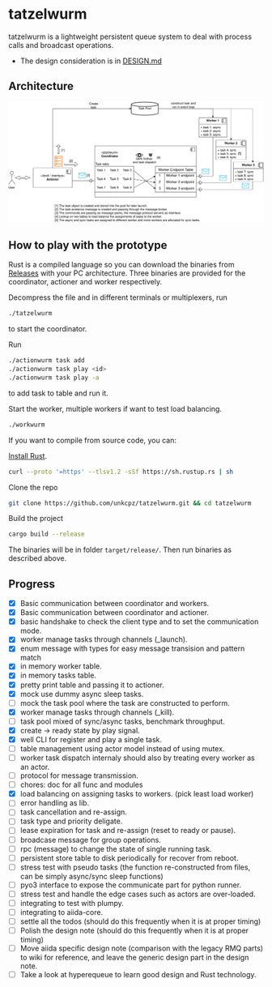 # tatzelwurm

tatzelwurm is a lightweight persistent queue system to deal with process calls and broadcast operations.

- The design consideration is in [DESIGN.md](https://github.com/unkcpz/tatzelwurm/blob/main/DESIGN.md)

## Architecture

![The architecture summary of the new design](./misc/tatzelwurm-arch-tatz-arch.svg)

## How to play with the prototype

Rust is a compiled language so you can download the binaries from [Releases](https://github.com/unkcpz/tatzelwurm/releases) with your PC architecture.
Three binaries are provided for the coordinator, actioner and worker respectively.

Decompress the file and in different terminals or multiplexers, run

```bash
./tatzelwurm
```

to start the coordinator.

Run

```bash
./actionwurm task add
./actionwurm task play <id>
./actionwurm task play -a
```

to add task to table and run it.

Start the worker, multiple workers if want to test load balancing.

```bash
./workwurm
```

If you want to compile from source code, you can: 

[Install Rust](https://www.rust-lang.org/tools/install).

```bash
curl --proto '=https' --tlsv1.2 -sSf https://sh.rustup.rs | sh
```

Clone the repo

```bash
git clone https://github.com/unkcpz/tatzelwurm.git && cd tatzelwurm
```

Build the project

```bash
cargo build --release
```

The binaries will be in folder `target/release/`.
Then run binaries as described above.


## Progress

- [x] Basic communication between coordinator and workers.
- [x] Basic communication between coordinator and actioner.
- [x] basic handshake to check the client type and to set the communication mode.
- [x] worker manage tasks through channels (_launch).
- [x] enum message with types for easy message transision and pattern match
- [x] in memory worker table.
- [x] in memory tasks table.
- [x] pretty print table and passing it to actioner.
- [x] mock use dummy async sleep tasks.
- [ ] mock the task pool where the task are constructed to perform.
- [x] worker manage tasks through channels (_kill).
- [ ] task pool mixed of sync/async tasks, benchmark throughput.
- [x] create -> ready state by play signal.
- [x] well CLI for register and play a single task.
- [ ] table management using actor model instead of using mutex.
- [ ] worker task dispatch internaly should also by treating every worker as an actor. 
- [ ] protocol for message transmission.
- [ ] chores: doc for all func and modules
- [x] load balancing on assigning tasks to workers. (pick least load worker)
- [ ] error handling as lib.
- [ ] task cancellation and re-assign.
- [ ] task type and priority deligate.
- [ ] lease expiration for task and re-assign (reset to ready or pause).
- [ ] broadcase message for group operations.
- [ ] rpc (message) to change the state of single running task.
- [ ] persistent store table to disk periodically for recover from reboot.
- [ ] stress test with pseudo tasks (the function re-constructed from files, can be simply async/sync sleep functions)
- [ ] pyo3 interface to expose the communicate part for python runner.
- [ ] stress test and handle the edge cases such as actors are over-loaded.
- [ ] integrating to test with plumpy.
- [ ] integrating to aiida-core.
- [ ] settle all the todos (should do this frequently when it is at proper timing)
- [ ] Polish the design note (should do this frequently when it is at proper timing)
- [ ] Move aiida specific design note (comparison with the legacy RMQ parts) to wiki for reference, and leave the generic design part in the design note.
- [ ] Take a look at hyperequeue to learn good design and Rust technology.
